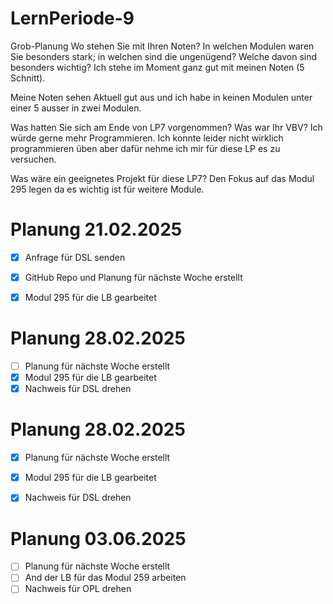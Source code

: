 # LernPeriode-9


Grob-Planung Wo stehen Sie mit Ihren Noten? In welchen Modulen waren Sie besonders stark; in welchen sind die ungenügend? Welche davon sind besonders wichtig? Ich stehe im Moment ganz gut mit meinen Noten (5 Schnitt).

Meine Noten sehen Aktuell gut aus und ich habe in keinen Modulen unter einer 5 ausser in zwei Modulen.

Was hatten Sie sich am Ende von LP7 vorgenommen? Was war Ihr VBV? Ich würde gerne mehr Programmieren. Ich konnte leider nicht wirklich programmieren üben aber dafür nehme ich mir für diese LP es zu versuchen.

Was wäre ein geeignetes Projekt für diese LP7? Den Fokus auf das Modul 295 legen da es wichtig ist für weitere Module.


# Planung 21.02.2025
- [x] Anfrage für DSL senden
- [x] GitHub Repo und Planung für nächste Woche erstellt
- [x] Modul 295 für die LB gearbeitet


# Planung 28.02.2025
- [ ] Planung für nächste Woche erstellt
- [x] Modul 295 für die LB gearbeitet
- [x] Nachweis für DSL drehen

# Planung 28.02.2025
- [x] Planung für nächste Woche erstellt
- [x] Modul 295 für die LB gearbeitet
- [x] Nachweis für DSL drehen


# Planung 03.06.2025
- [ ] Planung für nächste Woche erstellt
- [ ] And der LB für das Modul 259 arbeiten
- [ ] Nachweis für OPL drehen
